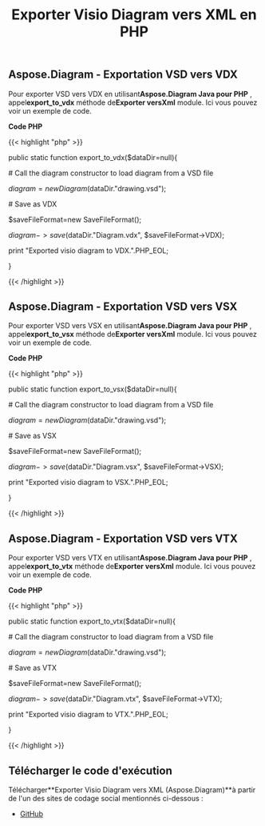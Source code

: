﻿---
title: Exporter Visio Diagram vers XML en PHP
type: docs
weight: 70
url: /fr/java/export-visio-diagram-to-xml-in-php/
---
## **Aspose.Diagram - Exportation VSD vers VDX**
Pour exporter VSD vers VDX en utilisant**Aspose.Diagram Java pour PHP** , appel**export_to_vdx** méthode de**Exporter versXml** module. Ici vous pouvez voir un exemple de code.

**Code PHP**

{{< highlight "php" >}}

 public static function export_to_vdx($dataDir=null){

\# Call the diagram constructor to load diagram from a VSD file

$diagram = new Diagram($dataDir."drawing.vsd");

\# Save as VDX

$saveFileFormat=new SaveFileFormat();

$diagram->save($dataDir."Diagram.vdx", $saveFileFormat->VDX);

print "Exported visio diagram to VDX.".PHP_EOL;

}

{{< /highlight >}}
## **Aspose.Diagram - Exportation VSD vers VSX**
Pour exporter VSD vers VSX en utilisant**Aspose.Diagram Java pour PHP** , appel**export_to_vsx** méthode de**Exporter versXml** module. Ici vous pouvez voir un exemple de code.

**Code PHP**

{{< highlight "php" >}}

 public static function export_to_vsx($dataDir=null){

\# Call the diagram constructor to load diagram from a VSD file

$diagram = new Diagram($dataDir."drawing.vsd");

\# Save as VSX

$saveFileFormat=new SaveFileFormat();

$diagram->save($dataDir."Diagram.vsx", $saveFileFormat->VSX);

print "Exported visio diagram to VSX.".PHP_EOL;

}

{{< /highlight >}}
## **Aspose.Diagram - Exportation VSD vers VTX**
Pour exporter VSD vers VTX en utilisant**Aspose.Diagram Java pour PHP** , appel**export_to_vtx** méthode de**Exporter versXml** module. Ici vous pouvez voir un exemple de code.

**Code PHP**

{{< highlight "php" >}}

 public static function export_to_vtx($dataDir=null){

\# Call the diagram constructor to load diagram from a VSD file

$diagram = new Diagram($dataDir."drawing.vsd");

\# Save as VTX

$saveFileFormat=new SaveFileFormat();

$diagram->save($dataDir."Diagram.vtx", $saveFileFormat->VTX);

print "Exported visio diagram to VTX.".PHP_EOL;

}

{{< /highlight >}}
## **Télécharger le code d'exécution**
 Télécharger**Exporter Visio Diagram vers XML (Aspose.Diagram)**à partir de l'un des sites de codage social mentionnés ci-dessous :

- [GitHub](https://github.com/asposediagram/Aspose.Diagram-for-Java/blob/master/Plugins/Aspose_Diagram_Java_for_PHP/src/aspose/diagram/LoadingSavingandConverting/ExportToXml.php)
